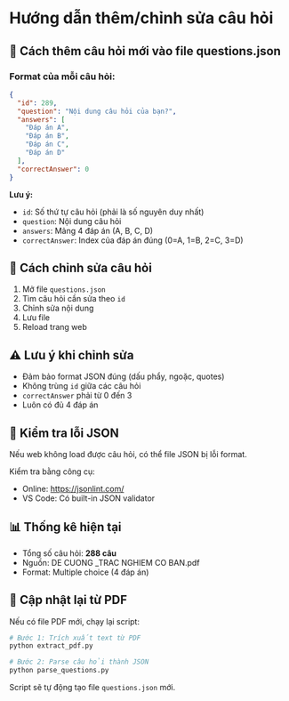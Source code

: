 # Hướng dẫn thêm/chỉnh sửa câu hỏi

## 📝 Cách thêm câu hỏi mới vào file questions.json

### Format của mỗi câu hỏi:
```json
{
  "id": 289,
  "question": "Nội dung câu hỏi của bạn?",
  "answers": [
    "Đáp án A",
    "Đáp án B",
    "Đáp án C",
    "Đáp án D"
  ],
  "correctAnswer": 0
}
```

**Lưu ý:**
- `id`: Số thứ tự câu hỏi (phải là số nguyên duy nhất)
- `question`: Nội dung câu hỏi
- `answers`: Mảng 4 đáp án (A, B, C, D)
- `correctAnswer`: Index của đáp án đúng (0=A, 1=B, 2=C, 3=D)

## 🔧 Cách chỉnh sửa câu hỏi

1. Mở file `questions.json`
2. Tìm câu hỏi cần sửa theo `id`
3. Chỉnh sửa nội dung
4. Lưu file
5. Reload trang web

## ⚠️ Lưu ý khi chỉnh sửa

- Đảm bảo format JSON đúng (dấu phẩy, ngoặc, quotes)
- Không trùng `id` giữa các câu hỏi
- `correctAnswer` phải từ 0 đến 3
- Luôn có đủ 4 đáp án

## 🐛 Kiểm tra lỗi JSON

Nếu web không load được câu hỏi, có thể file JSON bị lỗi format.

Kiểm tra bằng công cụ:
- Online: https://jsonlint.com/
- VS Code: Có built-in JSON validator

## 📊 Thống kê hiện tại

- Tổng số câu hỏi: **288 câu**
- Nguồn: DE CUONG _TRAC NGHIEM CO BAN.pdf
- Format: Multiple choice (4 đáp án)

## 🔄 Cập nhật lại từ PDF

Nếu có file PDF mới, chạy lại script:

```bash
# Bước 1: Trích xuất text từ PDF
python extract_pdf.py

# Bước 2: Parse câu hỏi thành JSON
python parse_questions.py
```

Script sẽ tự động tạo file `questions.json` mới.
